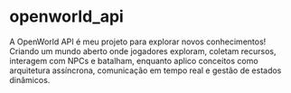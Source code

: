# openworld_api
A OpenWorld API é meu projeto para explorar novos conhecimentos! Criando um mundo aberto onde jogadores exploram, coletam recursos, interagem com NPCs e batalham, enquanto aplico conceitos como arquitetura assíncrona, comunicação em tempo real e gestão de estados dinâmicos.
